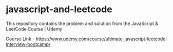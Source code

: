 # javascript-and-leetcode
This repository contains the problem and solution from the JavaScript &amp; LeetCode Course | Udemy

Course Link - https://www.udemy.com/course/ultimate-javascript-leetcode-interview-bootcamp/
